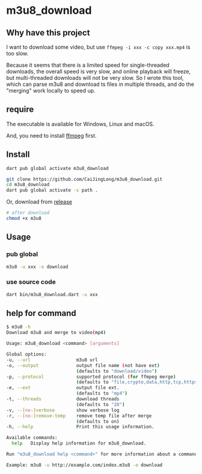# m3u8_download

## Why have this project

I want to download some video, but use `ffmpeg -i xxx -c copy xxx.mp4` is too slow.

Because it seems that there is a limited speed for single-threaded downloads,
the overall speed is very slow, and online playback will freeze,
but multi-threaded downloads will not be very slow. So I wrote this tool,
which can parse m3u8 and download ts files in multiple threads,
and do the "merging" work locally to speed up.

## require

The executable is available for Windows, Linux and macOS.

And, you need to install [ffmpeg](https://ffmpeg.org/) first.

## Install

```sh
dart pub global activate m3u8_download
```

```sh
git clone https://github.com/CaiJingLong/m3u8_download.git
cd m3u8_download
dart pub global activate -s path .
```

Or, download from [release](https://github.com/CaiJingLong/m3u8_download/releases)

```sh
# after download
chmod +x m3u8
```

## Usage

### pub global

```sh
m3u8 -u xxx -o download
```

### use source code

```sh
dart bin/m3u8_download.dart -u xxx
```

## help for command

```sh
$ m3u8 -h
Download m3u8 and merge to video(mp4)

Usage: m3u8_download <command> [arguments]

Global options:
-u, --url                 m3u8 url
-o, --output              output file name (not have ext)
                          (defaults to "download/video")
-p, --protocol            supported protocol (for ffmpeg merge)
                          (defaults to "file,crypto,data,http,tcp,https,tls")
-e, --ext                 output file ext.
                          (defaults to "mp4")
-t, --threads             download threads
                          (defaults to "20")
-v, --[no-]verbose        show verbose log
-r, --[no-]remove-temp    remove temp file after merge
                          (defaults to on)
-h, --help                Print this usage information.

Available commands:
  help   Display help information for m3u8_download.

Run "m3u8_download help <command>" for more information about a command.

Example: m3u8 -u http://example.com/index.m3u8 -o download
```

